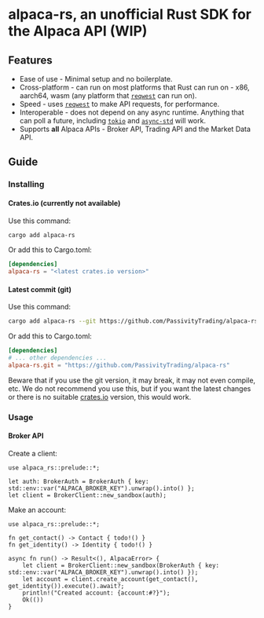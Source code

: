 # alpaca-rs, an unofficial Rust SDK for the Alpaca API (WIP)

## Features

- Ease of use - Minimal setup and no boilerplate.
- Cross-platform - can run on most platforms that Rust can run on - x86, aarch64, wasm (any platform that [`reqwest`](https://crates.io/crates/reqwest) can run on).
- Speed - uses [`reqwest`](https://crates.io/crates/reqwest) to make API requests, for performance.
- Interoperable - does not depend on any async runtime. Anything that can poll a future, including [`tokio`](https://crates.io/crates/tokio) and [`async-std`](https://crates.io/crates/async-std) will work.
- Supports **all** Alpaca APIs - Broker API, Trading API and the Market Data API.

## Guide

### Installing

#### Crates.io (currently not available)

Use this command:
```sh
cargo add alpaca-rs
```

Or add this to Cargo.toml:
```toml
[dependencies]
alpaca-rs = "<latest crates.io version>"
```

#### Latest commit (git)

Use this command:
```sh
cargo add alpaca-rs --git https://github.com/PassivityTrading/alpaca-rs
```

Or add this to Cargo.toml:
```toml
[dependencies]
# ... other dependencies ...
alpaca-rs.git = "https://github.com/PassivityTrading/alpaca-rs"
```

Beware that if you use the git version, it may break, it may not even compile, etc.
We do not recommend you use this, but if you want the latest changes or there is no suitable [crates.io](https://crates.io) version, this would work.

### Usage
#### Broker API

Create a client:
```rust,no_run
use alpaca_rs::prelude::*;

let auth: BrokerAuth = BrokerAuth { key: std::env::var("ALPACA_BROKER_KEY").unwrap().into() };
let client = BrokerClient::new_sandbox(auth);
```

Make an account:
```rust,no_run
use alpaca_rs::prelude::*;

fn get_contact() -> Contact { todo!() }
fn get_identity() -> Identity { todo!() }

async fn run() -> Result<(), AlpacaError> {
    let client = BrokerClient::new_sandbox(BrokerAuth { key: std::env::var("ALPACA_BROKER_KEY").unwrap().into() });
    let account = client.create_account(get_contact(), get_identity()).execute().await?;
    println!("Created account: {account:#?}");
    Ok(())
}
```
